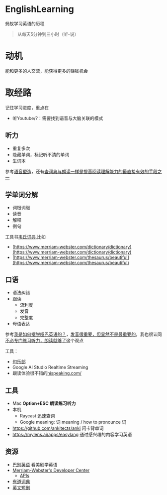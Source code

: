 # EnglishLearning
蚂蚁学习英语的历程

> 从每天5分钟到三小时（听-说）

# 动机

能和更多的人交流，能获得更多的赚钱机会

# 取经路

记住学习进度，重点在
* 听Youtube/?：需要找到语音与大脑关联的模式

## 听力

* 重复多次
* 隐藏单词，标记听不清的单词
* 生词本

参考[语音塑造](https://1000h.org/sounds-of-american-english/0-intro.html)，还有[查词典与朗读一样是提高阅读理解能力的最直接有效的手段之一](https://github.com/ZuodaoTech/everyone-can-use-english/blob/main/book/chapter5.md)
  
## 学单词分解

* 词根词缀
* 读音
* 解释
* 例句

工具书[韦氏词典](https://www.merriam-webster.com/wordfinder),比如

* [https://www.merriam-webster.com/dictionary/dictionary](https://www.merriam-webster.com/dictionary/dictionary)
* [https://www.merriam-webster.com/thesaurus/beautiful](https://www.merriam-webster.com/thesaurus/beautiful)

## 口语

* 语法纠错
* 跟读
  - 流利度
  - 发音
  - 完整度
 * 母语表达

参考[我是如何摆脱哑巴英语的？](https://github.com/ZuodaoTech/everyone-can-use-english/blob/main/book/chapter2.md)，[发音很重要，但显然不是最重要的](https://github.com/ZuodaoTech/everyone-can-use-english/blob/main/book/chapter3.md)，我也很认同[不必专门练习听力，朗读就够了](https://github.com/ZuodaoTech/everyone-can-use-english/blob/main/book/chapter4.md)这个观点

工具： 

* [句乐部](https://julebu.co/)
* Google AI Studio Realtime Streaming
* 跟读体验很不错的[hispeaking.com/](https://hispeaking.com/)

## 工具

* Mac **Option+ESC 朗读练习听力**
* 本机
  * Raycast 迅速查词
  * Google meaning: 词 meaning / how to pronounce 词
* https://github.com/ankitects/anki 闪卡背单词
* https://mylens.ai/apps/easylang 通过感兴趣的内容学习英语

## 资源

* [巴别英语](https://www.babelabc.com/) 看美剧学英语
* [Merriam-Webster's Developer Center](https://dictionaryapi.com/)
  - [APIs](https://dictionaryapi.com/products/index)
* [有道词典](https://www.youdao.com/)
* [英文短剧](https://www.dramaboxdb.com/)
